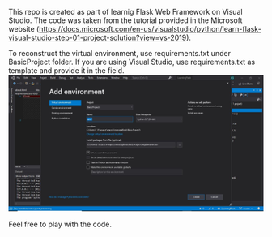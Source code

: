 This repo is created as part of learnig Flask Web Framework on Visual Studio. The code was taken from the tutorial provided in the Microsoft website (https://docs.microsoft.com/en-us/visualstudio/python/learn-flask-visual-studio-step-01-project-solution?view=vs-2019).

To reconstruct the virtual environment, use requirements.txt under BasicProject folder.
If you are using Visual Studio, use requirements.txt as template and provide it in the field.
![Screenshot](Virtual-environment.jpg)


Feel free to play with the code.
